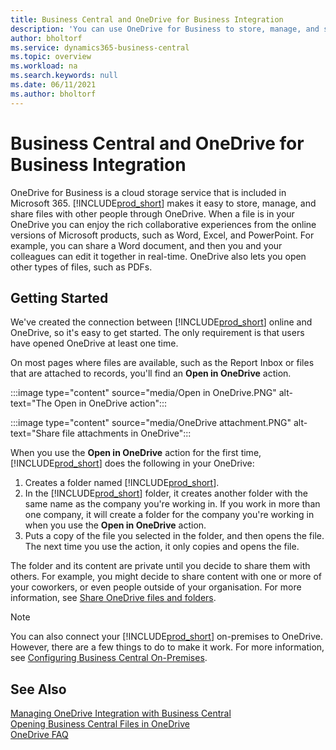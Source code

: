 ```yaml
---
title: Business Central and OneDrive for Business Integration
description: 'You can use OneDrive for Business to store, manage, and share files, such as reports or file attachments.'
author: bholtorf
ms.service: dynamics365-business-central
ms.topic: overview
ms.workload: na
ms.search.keywords: null
ms.date: 06/11/2021
ms.author: bholtorf
---
```


# <a name="business-central-and-onedrive-for-business-integration"></a>Business Central and OneDrive for Business Integration
OneDrive for Business is a cloud storage service that is included in Microsoft 365. [!INCLUDE[prod_short](includes/prod_short.md)] makes it easy to store, manage, and share files with other people through OneDrive. When a file is in your OneDrive you can enjoy the rich collaborative experiences from the online versions of Microsoft products, such as Word, Excel, and PowerPoint. For example, you can share a Word document, and then you and your colleagues can edit it together in real-time. OneDrive also lets you open other types of files, such as PDFs. 

## <a name="getting-started"></a>Getting Started
We've created the connection between [!INCLUDE[prod_short](includes/prod_short.md)] online and OneDrive, so it's easy to get started. The only requirement is that users have opened OneDrive at least one time. 

On most pages where files are available, such as the Report Inbox or files that are attached to records, you'll find an **Open in OneDrive** action.

:::image type="content" source="media/Open in OneDrive.PNG" alt-text="The Open in OneDrive action":::

 
:::image type="content" source="media/OneDrive attachment.PNG" alt-text="Share file attachments in OneDrive":::

When you use the **Open in OneDrive** action for the first time, [!INCLUDE[prod_short](includes/prod_short.md)] does the following in your OneDrive:

1. Creates a folder named [!INCLUDE[prod_short](includes/prod_short.md)]. 
2. In the [!INCLUDE[prod_short](includes/prod_short.md)] folder, it creates another folder with the same name as the company you're working in. If you work in more than one company, it will create a folder for the company you're working in when you use the **Open in OneDrive** action. 
3. Puts a copy of the file you selected in the folder, and then opens the file. The next time you use the action, it only copies and opens the file. 

The folder and its content are private until you decide to share them with others. For example, you might decide to share content with one or more of your coworkers, or even people outside of your organisation. For more information, see [Share OneDrive files and folders](https://support.microsoft.com/en-us/office/share-onedrive-files-and-folders-9fcc2f7d-de0c-4cec-93b0-a82024800c07).

> [!NOTE]
> You can also connect your [!INCLUDE[prod_short](includes/prod_short.md)] on-premises to OneDrive. However, there are a few things to do to make it work. For more information, see [Configuring Business Central On-Premises](admin-onedrive-integration.md#configuring-business-central-on-premises).

## <a name="see-also"></a>See Also
[Managing OneDrive Integration with Business Central](admin-onedrive-integration.md)  
[Opening Business Central Files in OneDrive](across-share-onedrive.md)  
[OneDrive FAQ](admin-onedrive-faq.md)